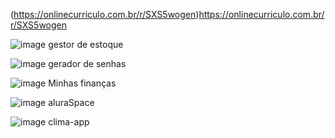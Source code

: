 (https://onlinecurriculo.com.br/r/SXS5wogen)https://onlinecurriculo.com.br/r/SXS5wogen


![image](https://github.com/Baliieiro/Portifolio/assets/107065917/a80397a6-cd5a-4f27-8823-22ca6c8e8211)
gestor de estoque

![image](https://github.com/Baliieiro/Portifolio/assets/107065917/4702f469-15dd-46e3-bbe2-245a44c98667)
gerador de senhas

![image](https://github.com/Baliieiro/Portifolio/assets/107065917/acbed14a-1670-46a5-a8c1-65e5db36b345)
Minhas finanças

![image](https://github.com/Baliieiro/Portifolio/assets/107065917/46427cb0-3972-48f6-80f4-258b3c78450d)
aluraSpace

![image](https://github.com/Baliieiro/Portifolio/assets/107065917/71c07d8e-ea57-4256-9725-fb2b7db2c9f3)
clima-app
